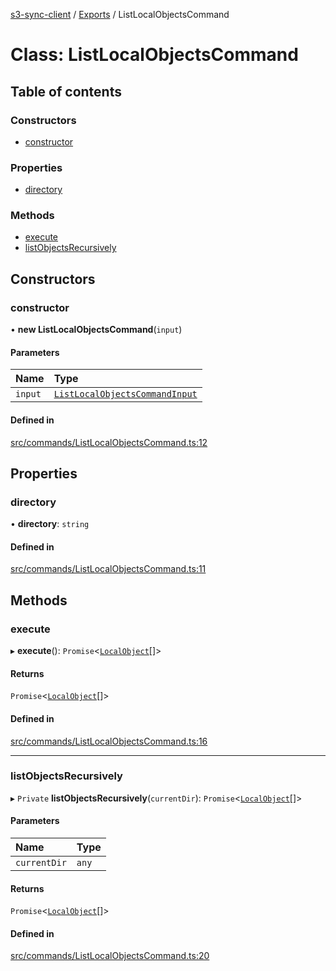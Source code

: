 [s3-sync-client](../README.md) / [Exports](../modules.md) / ListLocalObjectsCommand

# Class: ListLocalObjectsCommand

## Table of contents

### Constructors

- [constructor](ListLocalObjectsCommand.md#constructor)

### Properties

- [directory](ListLocalObjectsCommand.md#directory)

### Methods

- [execute](ListLocalObjectsCommand.md#execute)
- [listObjectsRecursively](ListLocalObjectsCommand.md#listobjectsrecursively)

## Constructors

### constructor

• **new ListLocalObjectsCommand**(`input`)

#### Parameters

| Name | Type |
| :------ | :------ |
| `input` | [`ListLocalObjectsCommandInput`](../modules.md#listlocalobjectscommandinput) |

#### Defined in

[src/commands/ListLocalObjectsCommand.ts:12](https://github.com/jeanbmar/s3-sync-client/blob/7c529f6/src/commands/ListLocalObjectsCommand.ts#L12)

## Properties

### directory

• **directory**: `string`

#### Defined in

[src/commands/ListLocalObjectsCommand.ts:11](https://github.com/jeanbmar/s3-sync-client/blob/7c529f6/src/commands/ListLocalObjectsCommand.ts#L11)

## Methods

### execute

▸ **execute**(): `Promise`<[`LocalObject`](LocalObject.md)[]\>

#### Returns

`Promise`<[`LocalObject`](LocalObject.md)[]\>

#### Defined in

[src/commands/ListLocalObjectsCommand.ts:16](https://github.com/jeanbmar/s3-sync-client/blob/7c529f6/src/commands/ListLocalObjectsCommand.ts#L16)

___

### listObjectsRecursively

▸ `Private` **listObjectsRecursively**(`currentDir`): `Promise`<[`LocalObject`](LocalObject.md)[]\>

#### Parameters

| Name | Type |
| :------ | :------ |
| `currentDir` | `any` |

#### Returns

`Promise`<[`LocalObject`](LocalObject.md)[]\>

#### Defined in

[src/commands/ListLocalObjectsCommand.ts:20](https://github.com/jeanbmar/s3-sync-client/blob/7c529f6/src/commands/ListLocalObjectsCommand.ts#L20)
